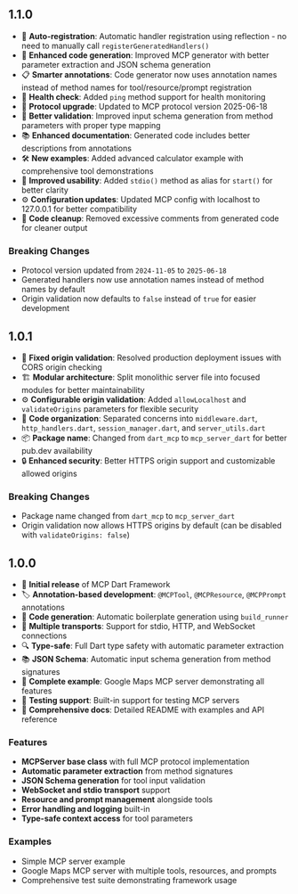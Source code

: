 ## 1.1.0

- 🚀 **Auto-registration**: Automatic handler registration using reflection - no need to manually call `registerGeneratedHandlers()`
- 🔧 **Enhanced code generation**: Improved MCP generator with better parameter extraction and JSON schema generation
- 📋 **Smarter annotations**: Code generator now uses annotation names instead of method names for tool/resource/prompt registration
- 🏥 **Health check**: Added `ping` method support for health monitoring
- 🔄 **Protocol upgrade**: Updated to MCP protocol version 2025-06-18
- 🎯 **Better validation**: Improved input schema generation from method parameters with proper type mapping
- 📚 **Enhanced documentation**: Generated code includes better descriptions from annotations
- 🛠️ **New examples**: Added advanced calculator example with comprehensive tool demonstrations
- 🔗 **Improved usability**: Added `stdio()` method as alias for `start()` for better clarity
- ⚙️ **Configuration updates**: Updated MCP config with localhost to 127.0.0.1 for better compatibility
- 🧹 **Code cleanup**: Removed excessive comments from generated code for cleaner output

### Breaking Changes
- Protocol version updated from `2024-11-05` to `2025-06-18`
- Generated handlers now use annotation names instead of method names by default
- Origin validation now defaults to `false` instead of `true` for easier development

## 1.0.1

- 🔧 **Fixed origin validation**: Resolved production deployment issues with CORS origin checking
- 🏗️ **Modular architecture**: Split monolithic server file into focused modules for better maintainability
- ⚙️ **Configurable origin validation**: Added `allowLocalhost` and `validateOrigins` parameters for flexible security
- 🧹 **Code organization**: Separated concerns into `middleware.dart`, `http_handlers.dart`, `session_manager.dart`, and `server_utils.dart`
- 📦 **Package name**: Changed from `dart_mcp` to `mcp_server_dart` for better pub.dev availability
- 🔒 **Enhanced security**: Better HTTPS origin support and customizable allowed origins

### Breaking Changes
- Package name changed from `dart_mcp` to `mcp_server_dart`
- Origin validation now allows HTTPS origins by default (can be disabled with `validateOrigins: false`)

## 1.0.0

- 🚀 **Initial release** of MCP Dart Framework
- 🏷️ **Annotation-based development**: `@MCPTool`, `@MCPResource`, `@MCPPrompt` annotations
- 🔧 **Code generation**: Automatic boilerplate generation using `build_runner`
- 📡 **Multiple transports**: Support for stdio, HTTP, and WebSocket connections
- 🔍 **Type-safe**: Full Dart type safety with automatic parameter extraction
- 📚 **JSON Schema**: Automatic input schema generation from method signatures
- 🌟 **Complete example**: Google Maps MCP server demonstrating all features
- 🧪 **Testing support**: Built-in support for testing MCP servers
- 📖 **Comprehensive docs**: Detailed README with examples and API reference

### Features

- **MCPServer base class** with full MCP protocol implementation
- **Automatic parameter extraction** from method signatures
- **JSON Schema generation** for tool input validation
- **WebSocket and stdio transport** support
- **Resource and prompt management** alongside tools
- **Error handling and logging** built-in
- **Type-safe context access** for tool parameters

### Examples

- Simple MCP server example
- Google Maps MCP server with multiple tools, resources, and prompts
- Comprehensive test suite demonstrating framework usage
